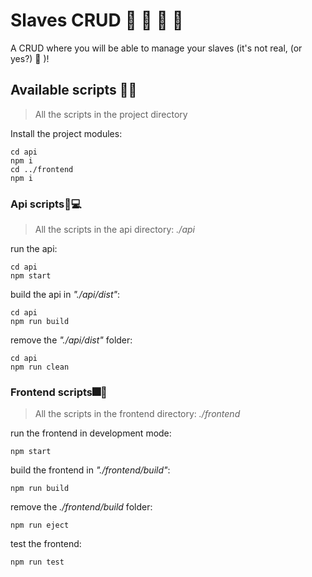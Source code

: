 ﻿# Slaves CRUD 🎉 🎊 🥳 🦄

A CRUD where you will be able to manage your slaves (it's not real, (or yes?) 🧐 )!

## Available scripts 👨‍💻

>  All the scripts in the project directory

Install the project modules:

    cd api
    npm i
    cd ../frontend
    npm i
    
### Api scripts🔗💻

>  All the scripts in the api directory: *./api*

run the api:

    cd api
    npm start

build the api in *"./api/dist"*:

    cd api
    npm run build

remove the *"./api/dist"* folder:

    cd api
    npm run clean

### Frontend scripts🎆🎇

>  All the scripts in the frontend directory: *./frontend*

run the frontend in development mode:

    npm start

build the frontend in *"./frontend/build"*:

    npm run build

remove the *./frontend/build* folder:

    npm run eject

test the frontend:

    npm run test